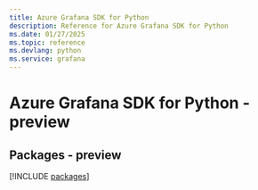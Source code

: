 ```yaml
---
title: Azure Grafana SDK for Python
description: Reference for Azure Grafana SDK for Python
ms.date: 01/27/2025
ms.topic: reference
ms.devlang: python
ms.service: grafana
---
```

# Azure Grafana SDK for Python - preview
## Packages - preview
[!INCLUDE [packages](grafana-index.md)]